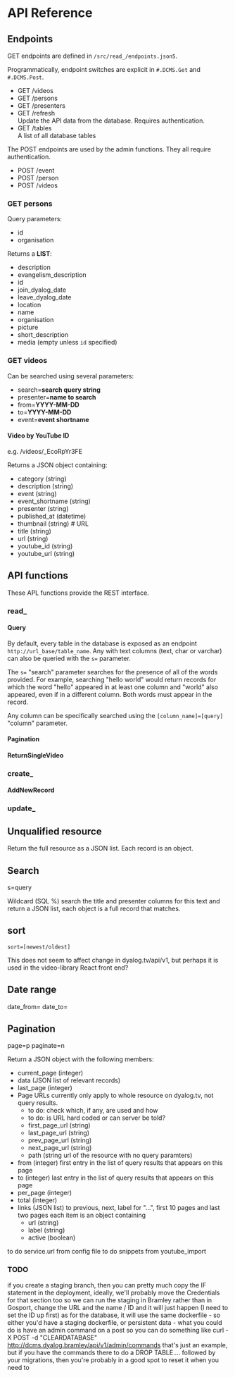 # API Reference

## Endpoints
GET endpoints are defined in `/src/read_/endpoints.json5`.

Programmatically, endpoint switches are explicit in `#.DCMS.Get` and `#.DCMS.Post`.

- GET /videos
- GET /persons
- GET /presenters
- GET /refresh  
    Update the API data from the database. Requires authentication.
- GET /tables  
    A list of all database tables

The POST endpoints are used by the admin functions. They all require authentication.
- POST /event
- POST /person
- POST /videos

### GET persons
Query parameters:

- id
- organisation

Returns a **LIST**:

- description           
- evangelism_description
- id                    
- join_dyalog_date      
- leave_dyalog_date     
- location              
- name                  
- organisation          
- picture               
- short_description     
- media (empty unless `id` specified)

### GET videos
Can be searched using several parameters:

- search=**search query string**
- presenter=**name to search**
- from=**YYYY-MM-DD**
- to=**YYYY-MM-DD**
- event=**event shortname**

#### Video by YouTube ID
e.g. /videos/_EcoRpYr3FE

Returns a JSON object containing:

- category (string)
- description (string)
- event (string)
- event_shortname (string)
- presenter (string)
- published_at (datetime)
- thumbnail (string)   # URL
- title (string)
- url (string)
- youtube_id (string)
- youtube_url (string)

## API functions
These APL functions provide the REST interface.

### read_

#### Query
By default, every table in the database is exposed as an endpoint `http://url_base/table_name`. Any with text columns (text, char or varchar) can also be queried with the `s=` parameter.

The `s=` "search" parameter searches for the presence of all of the words provided. For example, searching "hello world" would return records for which the word "hello" appeared in at least one column and "world" also appeared, even if in a different column. Both words must appear in the record.

Any column can be specifically searched using the `[column_name]=[query]` "column" parameter.

#### Pagination

#### ReturnSingleVideo

### create_

#### AddNewRecord

### update_

## Unqualified resource
Return the full resource as a JSON list. Each record is an object.

## Search
s=query

Wildcard (SQL %) search the title and presenter columns for this text and return a JSON list, each object is a full record that matches.

## sort
`sort=[newest/oldest]`

This does not seem to affect change in dyalog.tv/api/v1, but perhaps it is used in the video-library React front end?

## Date range
date_from=
date_to=

## Pagination
page=p
paginate=n

Return a JSON object with the following members:
- current_page (integer)
- data (JSON list of relevant records)
- last_page (integer)
- Page URLs currently only apply to whole resource on dyalog.tv, not query results. 
    - to do: check which, if any, are used and how
    - to do: is URL hard coded or can server be told?
    - first_page_url (string)
    - last_page_url (string)
    - prev_page_url (string)
    - next_page_url (string)
    - path (string url of the resource with no query paramters)
- from (integer) first entry in the list of query results that appears on this page
- to (integer) last entry in the list of query results that appears on this page
- per_page (integer)
- total (integer)
- links (JSON list) to previous, next, label for "...", first 10 pages and last two pages
    each item is an object containing
    - url (string)
    - label (string)
    - active (boolean)


to do service.url from config file
to do snippets from youtube_import

### TODO
if you create a staging branch, then you can pretty much copy the IF statement in the deployment, ideally, we'll probably move the Credentials for that section too so we can run the staging in Bramley rather than in Gosport, change the URL and the name / ID and it will just happen (I need to set the ID up first)
as for the database, it will use the same dockerfile - so either you'd have a staging dockerfile, or persistent data - what you could do is have an admin command on a post so you can do something like curl -X POST -d "CLEARDATABASE" http://dcms.dyalog.bramley/api/v1/admin/commands
that's just an example, but if you have the commands there to do a DROP TABLE.... followed by your migrations, then you're probably in a good spot to reset it when you need to